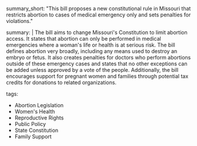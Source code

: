 summary_short: "This bill proposes a new constitutional rule in Missouri that restricts abortion to cases of medical emergency only and sets penalties for violations."

summary: |
  The bill aims to change Missouri's Constitution to limit abortion access. It states that abortion can only be performed in medical emergencies where a woman's life or health is at serious risk. The bill defines abortion very broadly, including any means used to destroy an embryo or fetus. It also creates penalties for doctors who perform abortions outside of these emergency cases and states that no other exceptions can be added unless approved by a vote of the people. Additionally, the bill encourages support for pregnant women and families through potential tax credits for donations to related organizations.

tags:
  - Abortion Legislation
  - Women's Health
  - Reproductive Rights
  - Public Policy
  - State Constitution
  - Family Support
